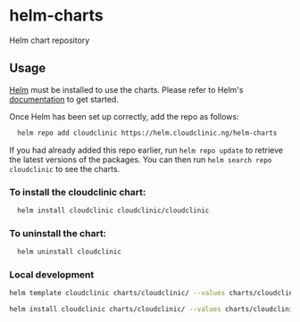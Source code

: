 # helm-charts
Helm chart repository

## Usage

[Helm](https://helm.sh) must be installed to use the charts.  Please refer to
Helm's [documentation](https://helm.sh/docs) to get started.

Once Helm has been set up correctly, add the repo as follows:
```bash
  helm repo add cloudclinic https://helm.cloudclinic.ng/helm-charts
```

If you had already added this repo earlier, run `helm repo update` to retrieve
the latest versions of the packages.  You can then run `helm search repo
cloudclinic` to see the charts.

### To install the cloudclinic chart:
```bash
  helm install cloudclinic cloudclinic/cloudclinic
```
### To uninstall the chart:
```bash
  helm uninstall cloudclinic
```

### Local development

```bash
helm template cloudclinic charts/cloudclinic/ --values charts/cloudclinic/values.yaml
```
```bash
helm install cloudclinic charts/cloudclinic/ --values charts/cloudclinic/values.yaml
```